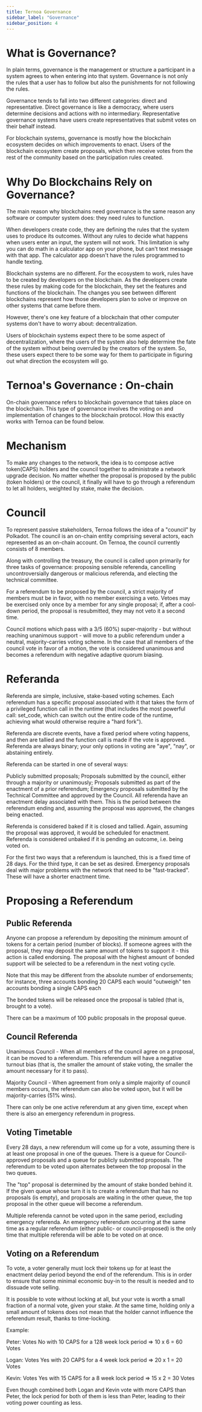 ```yaml
---
title: Ternoa Governance
sidebar_label: "Governance"
sidebar_position: 4
---
```


# What is Governance?

In plain terms, governance is the management or structure a participant in a system agrees to when entering into that system. Governance is not only the rules that a user has to follow but also the punishments for not following the rules.

Governance tends to fall into two different categories: direct and representative. Direct governance is like a democracy, where users determine decisions and actions with no intermediary. Representative governance systems have users create representatives that submit votes on their behalf instead.

For blockchain systems, governance is mostly how the blockchain ecosystem decides on which improvements to enact. Users of the blockchain ecosystem create proposals, which then receive votes from the rest of the community based on the participation rules created.

# Why Do Blockchains Rely on Governance?

The main reason why blockchains need governance is the same reason any software or computer system does: they need rules to function.

When developers create code, they are defining the rules that the system uses to produce its outcomes. Without any rules to decide what happens when users enter an input, the system will not work. This limitation is why you can do math in a calculator app on your phone, but can't text message with that app. The calculator app doesn't have the rules programmed to handle texting.

Blockchain systems are no different. For the ecosystem to work, rules have to be created by developers on the blockchain. As the developers create these rules by making code for the blockchain, they set the features and functions of the blockchain. The changes you see between different blockchains represent how those developers plan to solve or improve on other systems that came before them.

However, there's one key feature of a blockchain that other computer systems don't have to worry about: decentralization.

Users of blockchain systems expect there to be some aspect of decentralization, where the users of the system also help determine the fate of the system without being overruled by the creators of the system. So, these users expect there to be some way for them to participate in figuring out what direction the ecosystem will go.

# Ternoa's Governance : On-chain

On-chain governance refers to blockchain governance that takes place on the blockchain. This type of governance involves the voting on and implementation of changes to the blockchain protocol. How this exactly works with Ternoa can be found below. 

# Mechanism 

To make any changes to the network, the idea is to compose active token(CAPS) holders and the council together to administrate a network upgrade decision. No matter whether the proposal is proposed by the public (token holders) or the council, it finally will have to go through a referendum to let all holders, weighted by stake, make the decision.

# Council

To represent passive stakeholders, Ternoa follows the idea of a "council" by Polkadot. The council is an on-chain entity comprising several actors, each represented as an on-chain account. On Ternoa, the council currently consists of 8 members.

Along with controlling the treasury, the council is called upon primarily for three tasks of governance: proposing sensible referenda, cancelling uncontroversially dangerous or malicious referenda, and electing the technical committee.

For a referendum to be proposed by the council, a strict majority of members must be in favor, with no member exercising a veto. Vetoes may be exercised only once by a member for any single proposal; if, after a cool-down period, the proposal is resubmitted, they may not veto it a second time.

Council motions which pass with a 3/5 (60%) super-majority - but without reaching unanimous support - will move to a public referendum under a neutral, majority-carries voting scheme. In the case that all members of the council vote in favor of a motion, the vote is considered unanimous and becomes a referendum with negative adaptive quorum biasing.


# Referanda 

Referenda are simple, inclusive, stake-based voting schemes. Each referendum has a specific proposal associated with it that takes the form of a privileged function call in the runtime (that includes the most powerful call: set_code, which can switch out the entire code of the runtime, achieving what would otherwise require a "hard fork").

Referenda are discrete events, have a fixed period where voting happens, and then are tallied and the function call is made if the vote is approved. Referenda are always binary; your only options in voting are "aye", "nay", or abstaining entirely.

Referenda can be started in one of several ways:

Publicly submitted proposals;
Proposals submitted by the council, either through a majority or unanimously;
Proposals submitted as part of the enactment of a prior referendum;
Emergency proposals submitted by the Technical Committee and approved by the Council.
All referenda have an enactment delay associated with them. This is the period between the referendum ending and, assuming the proposal was approved, the changes being enacted.

Referenda is considered baked if it is closed and tallied. Again, assuming the proposal was approved, it would be scheduled for enactment. Referenda is considered unbaked if it is pending an outcome, i.e. being voted on.

For the first two ways that a referendum is launched, this is a fixed time of 28 days. For the third type, it can be set as desired. Emergency proposals deal with major problems with the network that need to be "fast-tracked". These will have a shorter enactment time.

# Proposing a Referendum

## Public Referenda

Anyone can propose a referendum by depositing the minimum amount of tokens for a certain period (number of blocks). If someone agrees with the proposal, they may deposit the same amount of tokens to support it - this action is called endorsing. The proposal with the highest amount of bonded support will be selected to be a referendum in the next voting cycle.

Note that this may be different from the absolute number of endorsements; for instance, three accounts bonding 20 CAPS each would "outweigh" ten accounts bonding a single CAPS each

The bonded tokens will be released once the proposal is tabled (that is, brought to a vote).

There can be a maximum of 100 public proposals in the proposal queue.

## Council Referenda

Unanimous Council - When all members of the council agree on a proposal, it can be moved to a referendum. This referendum will have a negative turnout bias (that is, the smaller the amount of stake voting, the smaller the amount necessary for it to pass).

Majority Council - When agreement from only a simple majority of council members occurs, the referendum can also be voted upon, but it will be majority-carries (51% wins).

There can only be one active referendum at any given time, except when there is also an emergency referendum in progress.

## Voting Timetable

Every 28 days, a new referendum will come up for a vote, assuming there is at least one proposal in one of the queues. There is a queue for Council-approved proposals and a queue for publicly submitted proposals. The referendum to be voted upon alternates between the top proposal in the two queues.

The "top" proposal is determined by the amount of stake bonded behind it. If the given queue whose turn it is to create a referendum that has no proposals (is empty), and proposals are waiting in the other queue, the top proposal in the other queue will become a referendum.

Multiple referenda cannot be voted upon in the same period, excluding emergency referenda. An emergency referendum occurring at the same time as a regular referendum (either public- or council-proposed) is the only time that multiple referenda will be able to be voted on at once.

## Voting on a Referendum

To vote, a voter generally must lock their tokens up for at least the enactment delay period beyond the end of the referendum. This is in order to ensure that some minimal economic buy-in to the result is needed and to dissuade vote selling.

It is possible to vote without locking at all, but your vote is worth a small fraction of a normal vote, given your stake. At the same time, holding only a small amount of tokens does not mean that the holder cannot influence the referendum result, thanks to time-locking. 

Example:

Peter: Votes No with 10 CAPS for a 128 week lock period => 10 x 6 = 60 Votes

Logan: Votes Yes with 20 CAPS for a 4 week lock period => 20 x 1 = 20 Votes

Kevin: Votes Yes with 15 CAPS for a 8 week lock period => 15 x 2 = 30 Votes

Even though combined both Logan and Kevin vote with more CAPS than Peter, the lock period for both of them is less than Peter, leading to their voting power counting as less.
